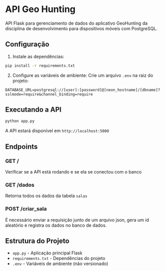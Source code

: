 # API Geo Hunting

API Flask para gerenciamento de dados do aplicativo GeoHunting da disciplina de desenvolvimento para dispositivos móveis com PostgreSQL.

## Configuração

1. Instale as dependências:
```bash
pip install -r requirements.txt
```

2. Configure as variáveis de ambiente:
Crie um arquivo `.env` na raiz do projeto:
```env
DATABASE_URL=postgresql://[user]:[password]@[neon_hostname]/[dbname]?sslmode=require&channel_binding=require
```

## Executando a API

```bash
python app.py
```

A API estará disponível em `http://localhost:5000`

## Endpoints

### GET /
Verificar se a API está rodando e se ela se conectou com o banco

### GET /dados
Retorna todos os dados da tabela `salas`

### POST /criar_sala
É necessário enviar a requisição junto de um arquivo json, gera um id aleatório e registra os dados no banco de dados.

## Estrutura do Projeto

- `app.py` - Aplicação principal Flask
- `requirements.txt` - Dependências do projeto
- `.env` - Variáveis de ambiente (não versionado)